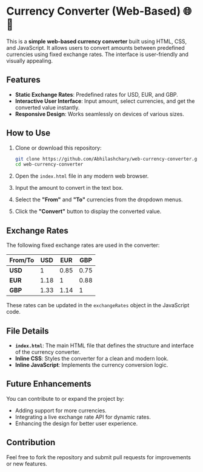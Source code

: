 
# Currency Converter (Web-Based) 🌐💱

This is a **simple web-based currency converter** built using HTML, CSS, and JavaScript. It allows users to convert amounts between predefined currencies using fixed exchange rates. The interface is user-friendly and visually appealing.

## Features
- **Static Exchange Rates**: Predefined rates for USD, EUR, and GBP.
- **Interactive User Interface**: Input amount, select currencies, and get the converted value instantly.
- **Responsive Design**: Works seamlessly on devices of various sizes.

## How to Use
1. Clone or download this repository:
   ```bash
   git clone https://github.com/Abhilashchary/web-currency-converter.git
   cd web-currency-converter
   ```
2. Open the `index.html` file in any modern web browser.

3. Input the amount to convert in the text box.

4. Select the **"From"** and **"To"** currencies from the dropdown menus.

5. Click the **"Convert"** button to display the converted value.

## Exchange Rates
The following fixed exchange rates are used in the converter:

| **From/To** | **USD** | **EUR** | **GBP** |
|-------------|---------|---------|---------|
| **USD**     | 1       | 0.85    | 0.75    |
| **EUR**     | 1.18    | 1       | 0.88    |
| **GBP**     | 1.33    | 1.14    | 1       |

These rates can be updated in the `exchangeRates` object in the JavaScript code.

## File Details
- **`index.html`**: The main HTML file that defines the structure and interface of the currency converter.
- **Inline CSS**: Styles the converter for a clean and modern look.
- **Inline JavaScript**: Implements the currency conversion logic.

## Future Enhancements
You can contribute to or expand the project by:
- Adding support for more currencies.
- Integrating a live exchange rate API for dynamic rates.
- Enhancing the design for better user experience.

## Contribution
Feel free to fork the repository and submit pull requests for improvements or new features.
